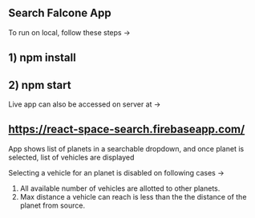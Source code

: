 ## Search Falcone App
 
To run on local, follow these steps -> 
## 1) npm install
## 2) npm start

Live app can also be accessed on server at -> 
## https://react-space-search.firebaseapp.com/  


App shows list of planets in a searchable dropdown, and once planet is selected, list of vehicles are displayed

Selecting a vehicle for an planet is disabled on following cases -> 
1) All available number of vehicles are allotted to other planets.
2) Max distance a vehicle can reach is less than the the distance of the planet from source. 